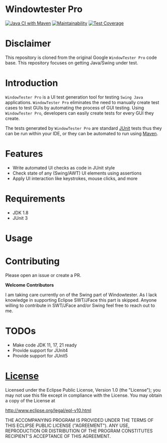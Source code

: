 # Windowtester Pro

[![Java CI with Maven](https://github.com/r4fterman/windowtester/actions/workflows/maven.yml/badge.svg)](https://github.com/r4fterman/windowtester/actions/workflows/maven.yml)
[![Maintainability](https://api.codeclimate.com/v1/badges/0e0902a1d379d9be220e/maintainability)](https://codeclimate.com/github/r4fterman/windowtester/maintainability)
[![Test Coverage](https://api.codeclimate.com/v1/badges/0e0902a1d379d9be220e/test_coverage)](https://codeclimate.com/github/r4fterman/windowtester/test_coverage)

# Disclaimer

This repository is cloned from the original Google `WindowTester Pro` code base.
This repository focuses on getting Java/Swing under test.

# Introduction

`WindowTester Pro` is a UI test generation tool for testing `Swing Java` applications.
`WindowTester Pro` eliminates the need to manually create test cases to test GUIs by automating the process of GUI testing.
Using `WindowTester Pro`, developers can easily create tests for every GUI they create.

The tests generated by `WindowTester Pro` are standard [JUnit](http://junit.org/) tests thus they can be run within your IDE, or they can be automated to run using [Maven](http://maven.apache.org/).

# Features

- Write automated UI checks as code in JUnit style 
- Check state of any (Swing/AWT) UI elements using assertions
- Apply UI interaction like keystrokes, mouse clicks, and more

# Requirements

- JDK 1.8
- JUnit 3

# Usage

# Contributing

Please open an issue or create a PR.

**Welcome Contributors**

I am taking care currently on of the Swing part of Windowtester.
As I lack knowledge in supporting Eclipse SWT/JFace this part is skipped.
Anyone willing to contribute in SWT/JFace and/or Swing feel free to reach out to me.

# TODOs

- Make code JDK 11, 17, 21 ready
- Provide support for JUnit4
- Provide support for JUnit5

# [License](LICENSE.md)

Licensed under the Eclipse Public License, Version 1.0 (the "License"); you may not use this file except in compliance with the License. You may obtain a copy of the License at

http://www.eclipse.org/legal/epl-v10.html

THE ACCOMPANYING PROGRAM IS PROVIDED UNDER THE TERMS OF THIS ECLIPSE PUBLIC LICENSE ("AGREEMENT"). 
ANY USE, REPRODUCTION OR DISTRIBUTION OF THE PROGRAM CONSTITUTES RECIPIENT'S ACCEPTANCE OF THIS AGREEMENT. 
